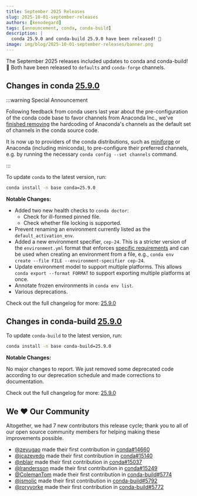```yaml
---
title: September 2025 Releases
slug: 2025-10-01-september-releases
authors: [kenodegard]
tags: [announcement, conda, conda-build]
description: |
  conda 25.9.0 and conda-build 25.9.0 have been released! 🎉
image: img/blog/2025-10-01-september-releases/banner.png
---
```


The September 2025 releases included updates to conda and conda-build! 🎉 Both have been released to `defaults` and `conda-forge` channels.

<!-- truncate -->

## Changes in conda [25.9.0](https://github.com/conda/conda/releases/tag/25.9.0)

:::warning Special Announcement

Following feedback from conda users last year about the pre-configuration of the conda code base to favor channels from Anaconda Inc., we've [finished removing](https://github.com/conda/conda/issues/14178) the hardcoding of Anaconda's channels as the default set of channels in the conda source code.

It is now up to providers of the conda distributions, such as [miniforge](https://github.com/conda-forge/miniforge) or Anaconda (including miniconda), to pre-configure their preferred channels, e.g. by running the necessary `conda config --set channels` command.

:::

To update `conda` to the latest version, run:

```bash
conda install -n base conda=25.9.0
```

**Notable Changes:**

- Added two new health checks to `conda doctor`:
    - Check for ill-formed pinned file.
    - Check whether file locking is supported.
- Prevent renaming an environment currently listed as the `default_activation_env`.
- Added a new environment specifier, `cep-24`. This is a stricter version of the `environment.yml` format that enforces [specific requirements](/learn/ceps/cep-0024) and can be used when creating an environment from a file, e.g., `conda env create --file FILE --environment-specifier cep-24`.
- Update environment model to support multiple platforms. This allows `conda export --format FORMAT` to support exporting multiple platforms at once.
- Annotate frozen environments in `conda env list`.
- Various deprecations.

Check out the full changelog for more: [25.9.0](https://github.com/conda/conda/releases/tag/25.9.0)

## Changes in conda-build [25.9.0](https://github.com/conda/conda-build/releases/tag/25.9.0)

To update `conda-build` to the latest version, run:

```bash
conda install -n base conda-build=25.9.0
```

**Notable Changes:**

No major changes to report. We just removed some deprecated code according to our deprecation schedule and made corrections to documentation.

Check out the full changelog for more: [25.9.0](https://github.com/conda/conda-build/releases/tag/25.9.0)

## We ❤️ Our Community

Altogether, we had 7 new contributors this release cycle; thank you to all of our open source community members for helping making these improvements possible.

- [@zeyugao](https://github.com/zeyugao) made their first contribution in [conda#14660](https://github.com/conda/conda/pull/14660)
- [@jcazevedo](https://github.com/jcazevedo) made their first contribution in [conda#15140](https://github.com/conda/conda/pull/15140)
- [@nblair](https://github.com/nblair) made their first contribution in [conda#15037](https://github.com/conda/conda/pull/15037)
- [@lrandersson](https://github.com/lrandersson) made their first contribution in [conda#15249](https://github.com/conda/conda/pull/15249)
- [@ColemanTom](https://github.com/ColemanTom) made their first contribution in [conda-build#5774](https://github.com/conda/conda-build/pull/5774)
- [@jsmolic](https://github.com/jsmolic) made their first contribution in [conda-build#5792](https://github.com/conda/conda-build/pull/5792)
- [@roryyorke](https://github.com/roryyorke) made their first contribution in [conda-build#5772](https://github.com/conda/conda-build/pull/5772)
